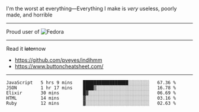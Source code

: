 I'm the worst at everything—Everything I make is *very* useless, poorly made, and horrible

___
Proud user of ![Fedora](https://img.shields.io/badge/-Fedora-blue?style=flat-square&logo=fedora)

___
Read it <s>later</s>now
- https://github.com/pveyes/indihmm
- https://www.buttoncheatsheet.com/

___
<!--START_SECTION:waka-->
```text
JavaScript   5 hrs 9 mins    █████████████████░░░░░░░░   67.36 % 
JSON         1 hr 17 mins    ████▒░░░░░░░░░░░░░░░░░░░░   16.78 % 
Elixir       30 mins         █▓░░░░░░░░░░░░░░░░░░░░░░░   06.69 % 
HTML         14 mins         ▓░░░░░░░░░░░░░░░░░░░░░░░░   03.16 % 
Ruby         12 mins         ▓░░░░░░░░░░░░░░░░░░░░░░░░   02.63 % 
```
<!--END_SECTION:waka-->
